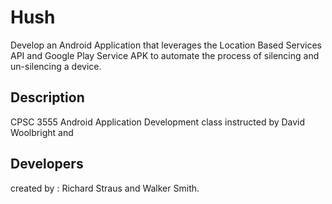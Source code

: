 Hush
==================
Develop an Android Application that leverages the Location Based Services API and Google Play Service APK to automate the process of silencing and un-silencing a device.

## Description

CPSC 3555 Android Application Development class instructed by David Woolbright and

## Developers 

 created by :  Richard Straus and Walker Smith.
